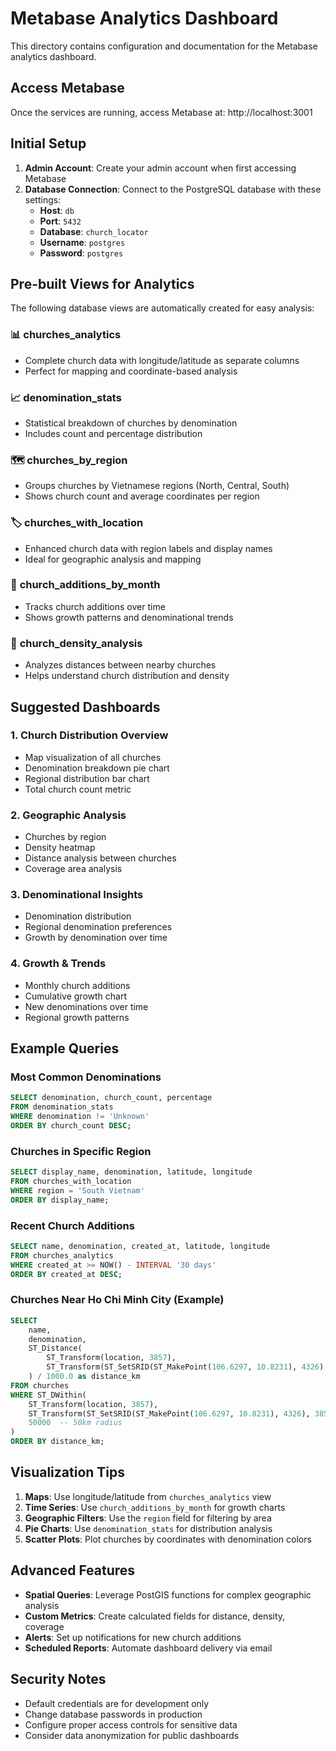 # Metabase Analytics Dashboard

This directory contains configuration and documentation for the Metabase analytics dashboard.

## Access Metabase

Once the services are running, access Metabase at: http://localhost:3001

## Initial Setup

1. **Admin Account**: Create your admin account when first accessing Metabase
2. **Database Connection**: Connect to the PostgreSQL database with these settings:
   - **Host**: `db`
   - **Port**: `5432`
   - **Database**: `church_locator`
   - **Username**: `postgres`
   - **Password**: `postgres`

## Pre-built Views for Analytics

The following database views are automatically created for easy analysis:

### 📊 **churches_analytics**
- Complete church data with longitude/latitude as separate columns
- Perfect for mapping and coordinate-based analysis

### 📈 **denomination_stats** 
- Statistical breakdown of churches by denomination
- Includes count and percentage distribution

### 🗺️ **churches_by_region**
- Groups churches by Vietnamese regions (North, Central, South)
- Shows church count and average coordinates per region

### 🏷️ **churches_with_location**
- Enhanced church data with region labels and display names
- Ideal for geographic analysis and mapping

### 📅 **church_additions_by_month**
- Tracks church additions over time
- Shows growth patterns and denominational trends

### 📏 **church_density_analysis**
- Analyzes distances between nearby churches
- Helps understand church distribution and density

## Suggested Dashboards

### 1. **Church Distribution Overview**
- Map visualization of all churches
- Denomination breakdown pie chart
- Regional distribution bar chart
- Total church count metric

### 2. **Geographic Analysis**
- Churches by region
- Density heatmap
- Distance analysis between churches
- Coverage area analysis

### 3. **Denominational Insights**
- Denomination distribution
- Regional denomination preferences
- Growth by denomination over time

### 4. **Growth & Trends**
- Monthly church additions
- Cumulative growth chart
- New denominations over time
- Regional growth patterns

## Example Queries

### Most Common Denominations
```sql
SELECT denomination, church_count, percentage 
FROM denomination_stats 
WHERE denomination != 'Unknown'
ORDER BY church_count DESC;
```

### Churches in Specific Region
```sql
SELECT display_name, denomination, latitude, longitude
FROM churches_with_location 
WHERE region = 'South Vietnam'
ORDER BY display_name;
```

### Recent Church Additions
```sql
SELECT name, denomination, created_at, latitude, longitude
FROM churches_analytics 
WHERE created_at >= NOW() - INTERVAL '30 days'
ORDER BY created_at DESC;
```

### Churches Near Ho Chi Minh City (Example)
```sql
SELECT 
    name, 
    denomination,
    ST_Distance(
        ST_Transform(location, 3857),
        ST_Transform(ST_SetSRID(ST_MakePoint(106.6297, 10.8231), 4326), 3857)
    ) / 1000.0 as distance_km
FROM churches
WHERE ST_DWithin(
    ST_Transform(location, 3857),
    ST_Transform(ST_SetSRID(ST_MakePoint(106.6297, 10.8231), 4326), 3857),
    50000  -- 50km radius
)
ORDER BY distance_km;
```

## Visualization Tips

1. **Maps**: Use longitude/latitude from `churches_analytics` view
2. **Time Series**: Use `church_additions_by_month` for growth charts
3. **Geographic Filters**: Use the `region` field for filtering by area
4. **Pie Charts**: Use `denomination_stats` for distribution analysis
5. **Scatter Plots**: Plot churches by coordinates with denomination colors

## Advanced Features

- **Spatial Queries**: Leverage PostGIS functions for complex geographic analysis
- **Custom Metrics**: Create calculated fields for distance, density, coverage
- **Alerts**: Set up notifications for new church additions
- **Scheduled Reports**: Automate dashboard delivery via email

## Security Notes

- Default credentials are for development only
- Change database passwords in production
- Configure proper access controls for sensitive data
- Consider data anonymization for public dashboards

